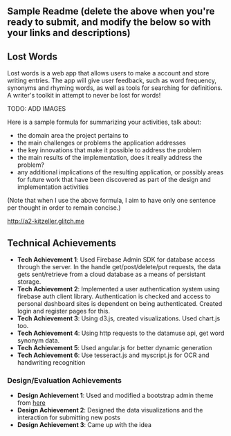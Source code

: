 Sample Readme (delete the above when you're ready to submit, and modify the below so with your links and descriptions)
---

## Lost Words

Lost words is a web app that allows users to make a account and store writing entries. The app
will give user feedback, such as word frequency, synonyms and rhyming words, as well as tools for
searching for definitions. A writer's toolkit in attempt to never be lost for words!

TODO: ADD IMAGES

Here is a sample formula for summarizing your activities, talk about:
- the domain area the project pertains to
- the main challenges or problems the application addresses
- the key innovations that make it possible to address the problem
- the main results of the implementation, does it really address the problem?
- any additional implications of the resulting application, or possibly areas for future work that have been discovered as part of the design and implementation activities

(Note that when I use the above formula, I aim to have only one sentence per thought in order to remain concise.)

http://a2-kitzeller.glitch.me

## Technical Achievements
- **Tech Achievement 1**: Used Firebase Admin SDK for database access through the server. In the handle get/post/delete/put requests,
the data gets sent/retrieve from a cloud database as a means of persistant storage.
- **Tech Achievement 2**: Implemented a user authentication system using firebase auth client library. Authentication is checked
and access to personal dashboard sites is dependent on being authenticated. Created login and register pages for this.
- **Tech Achievement 3**: Using d3.js, created visualizations. Used chart.js too.
- **Tech Achievement 4**: Using http requests to the datamuse api, get word synonym data.
- **Tech Achievement 5**: Used angular.js for better dynamic generation
- **Tech Achievement 6**: Use tesseract.js and myscript.js for OCR and handwriting recognition

### Design/Evaluation Achievements
- **Design Achievement 1**: Used and modified a bootstrap admin theme from [here](https://startbootstrap.com/themes/sb-admin-2/)
- **Design Achievement 2**: Designed the data visualizations and the interaction for submitting new posts
- **Design Achievement 3**: Came up with the idea

